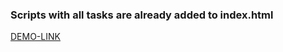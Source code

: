 ### Scripts with all tasks are already added to index.html

[DEMO-LINK](https://denyskleimenov.github.io/devico_test-task/)